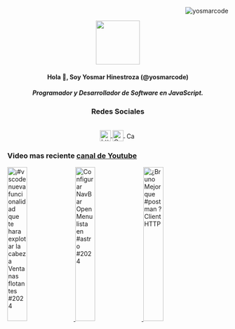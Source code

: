 <p align="right "> <img src="https://komarev.com/ghpvc/?username=yosmarcode&label=Profile%20views&color=0e75b6&style=flat" alt="yosmarcode" /> </p>

<p align="center" width="300">
   <img align="center" width="100" src="https://yosmarhinestroza.dev/img/yosmarcode.jpeg" />
</p>

<h4 align="center">Hola 👋, Soy Yosmar Hinestroza (@yosmarcode)</h4>
<h5 align="center">Programador y Desarrollador de Software en JavaScript.</h3>
<h3 align="center">Redes Sociales</h3>
<div align="center" style="justify-content: space-around;">
 <br />
   
   <a href="https://www.youtube.com/@yosmarcode" target="blank">
   <img align="center" 
      src="https://raw.githubusercontent.com/rahuldkjain/github-profile-readme-generator/master/src/images/icons/Social/youtube.svg" alt="https://www.youtube.com /@yosmarcode" height="25" width="25" />
   </a>
   <span style="margin: '50px'"></span>

  <a href="https://instagram.com/yosmarcode" target="blank">
    <img align="center" 
       src="https://upload.wikimedia.org/wikipedia/commons/e/e7/Instagram_logo_2016.svg" alt="Canal de Instagram de @yosmarcode" height="25" width="25" />
  </a>
 <span style="margin: '50px'"></span>
  <a href="https://twitter.com/yosmarweb" target="blank">
    <img align="center"
       src="https://upload.wikimedia.org/wikipedia/commons/c/ce/X_logo_2023.svg" alt="Canal de Twitter de  @yosmarcode" height="15" width="25" />
  </a>
</div>


### Video mas reciente [canal de Youtube](https://youtube.com/@yosmarcode?sub_confirmation=1)
<a href='https://youtu.be/eJadkfwvIk8?si=yL7bKCTlWtDfSTJx' target='_blank'>
  <img width='30%' src='https://encrypted-tbn0.gstatic.com/images?q=tbn:ANd9GcQb8tjIVZKfkZIzhyLRtAA0LvfUWgiWiZdSgsa-HsK4jdxeWu2Bkgse2zUlx73S7fUv7iY&usqp=CAU' alt='¡#vscode nueva funcionalidad que te hara explotar la cabeza Ventanas flotantes #2024' />
</a>
<a href='https://youtu.be/SME_mIrxWxk?si=XGJVJigOaa-EXzSn' target='_blank'>
  <img width='30%' src='https://i.ytimg.com/vi/SME_mIrxWxk/hqdefault.jpg' alt='Configurar NavBar Open Menu lista en #astro #2024' />
</a>
<a href='https://youtu.be/3wXxvqBjEYU?si=sNJTtyGL2WCoOWZz' target='_blank'>
  <img width='30%' src='https://i.ytimg.com/vi/3wXxvqBjEYU/hqdefault.jpg' alt='¿Bruno Mejor que #postman ? Client HTTP' />
</a>



